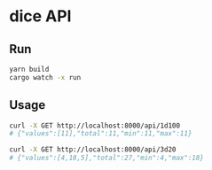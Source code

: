 # dice API

## Run

```sh
yarn build
cargo watch -x run
```

## Usage

```sh
curl -X GET http://localhost:8000/api/1d100
# {"values":[11],"total":11,"min":11,"max":11}

curl -X GET http://localhost:8000/api/3d20
# {"values":[4,18,5],"total":27,"min":4,"max":18}
```
